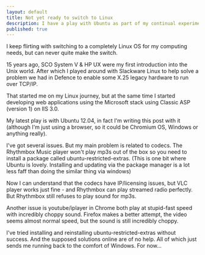 ```yaml
---
layout: default
title: Not yet ready to switch to Linux
description: I have a play with Ubuntu as part of my continual experimentation with Linux. But there are still issues which make it unsuitable for me.
published: true
---
```


I keep flirting with switching to a completely Linux OS for my computing needs, but can never quite make the switch.

15 years ago, SCO System V & HP UX were my first introduction into the Unix world. After which I played around with Slackware Linux to help solve a problem we had in Defence to enable some X.25 legacy hardware to run over TCP/IP.

That started me on my Linux journey, but at the same time I started developing web applications using the Microsoft stack using Classic ASP (version 1) on IIS 3.0.

My latest play is with Ubuntu 12.04, in fact I'm writing this post with it (although I'm just using a browser, so it could be Chromium OS, Windows or anything really).

I've got several issues. But my main problem is related to codecs. The Rhythmbox Music player won't play mp3s out of the box so you need to install a package called ubuntu-restricted-extras. (This is one bit where Ubuntu is lovely. Installing and updating via the package manager is a lot less faff than doing the similar thing via windows)

Now I can understand that the codecs have IP/licensing issues, but VLC player works just fine - and Rhythmbox can play streamed radio perfectly. But Rhythmbox still refuses to play sound for mp3s.

Another issue is youtube/iplayer in Chrome both play at stupid-fast speed with incredibly choppy sound. Firefox makes a better attempt, the video seems almost normal speed, but the sound is still incredibly choppy.

I've tried installing and reinstalling ubuntu-restricted-extras without success. And the supposed solutions online are of no help. All of which just sends me running back to the comfort of Windows. For now...